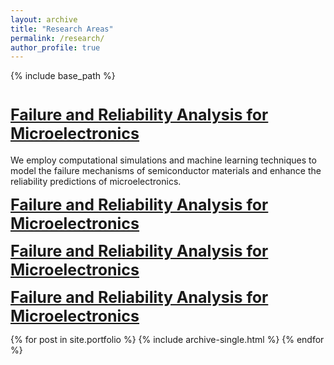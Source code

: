 ```yaml
---
layout: archive
title: "Research Areas"
permalink: /research/
author_profile: true
---
```


{% include base_path %}

<a href="/research_microelectronics" style="font-size: 25px; font-weight: bold;">Failure and Reliability Analysis for Microelectronics</a>
======
We employ computational simulations and machine learning techniques to model the failure mechanisms of semiconductor materials and enhance the reliability predictions of microelectronics.



<a href="/research_microelectronics" style="font-size: 25px; font-weight: bold;">Failure and Reliability Analysis for Microelectronics</a>

<a href="/research_microelectronics" style="font-size: 25px; font-weight: bold;">Failure and Reliability Analysis for Microelectronics</a>


<a href="/research_microelectronics" style="font-size: 25px; font-weight: bold;">Failure and Reliability Analysis for Microelectronics</a>


{% for post in site.portfolio %}
  {% include archive-single.html %}
{% endfor %}

